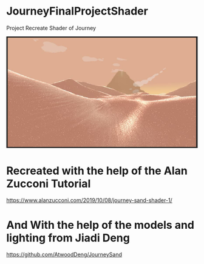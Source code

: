 # JourneyFinalProjectShader
 Project Recreate Shader of Journey
 
 ![alt text](https://github.com/Ma6icm4n/JourneyFinalProjectShader/blob/main/Assets/Scenes/Images/CaptureScene.JPG)
 
# Recreated with the help of the Alan Zucconi Tutorial

https://www.alanzucconi.com/2019/10/08/journey-sand-shader-1/

# And With the help of the models and lighting from Jiadi Deng

https://github.com/AtwoodDeng/JourneySand
